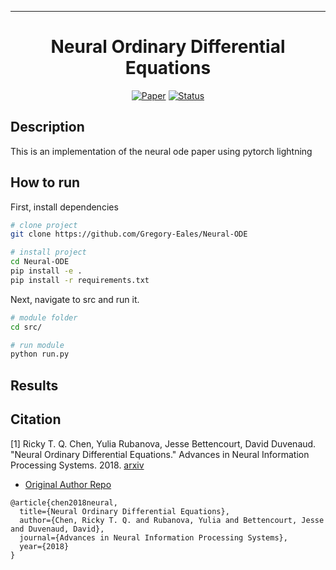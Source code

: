 ---   
<div align="center">    
 
# Neural Ordinary Differential Equations  

[![Paper](https://img.shields.io/badge/Paper-1806.07366-red.svg)](https://arxiv.org/pdf/1806.07366.pdf)
[![Status](https://img.shields.io/badge/Status-Incomplete-red.svg)]()

<!--  
Conference   
-->   
</div>
 
## Description   
This is an implementation of the neural ode paper using pytorch lightning

## How to run   
First, install dependencies   
```bash
# clone project   
git clone https://github.com/Gregory-Eales/Neural-ODE   

# install project   
cd Neural-ODE
pip install -e .   
pip install -r requirements.txt
 ```   
 Next, navigate to src and run it.   
 ```bash
# module folder
cd src/    

# run module   
python run.py    
```

## Results   


## Citation

[1] Ricky T. Q. Chen, Yulia Rubanova, Jesse Bettencourt, David Duvenaud. "Neural Ordinary Differential Equations." Advances in Neural Information Processing Systems. 2018. [arxiv](https://arxiv.org/pdf/1806.07366.pdf)

- [Original Author Repo](https://github.com/lye0618/torchdiffeq)

```
@article{chen2018neural,
  title={Neural Ordinary Differential Equations},
  author={Chen, Ricky T. Q. and Rubanova, Yulia and Bettencourt, Jesse and Duvenaud, David},
  journal={Advances in Neural Information Processing Systems},
  year={2018}
}
```   
